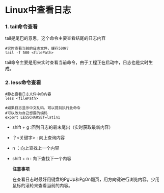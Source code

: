 # Linux中查看日志

### 1. tail命令查看

tail是尾巴的意思，这个命令主要查看结尾的日志内容

```shell
#实时查看当前的日志文件，缓存500行
tail -f 500 <filePath>
```

tail命令主要是用来实时查看当前命令，由于工程正在启动中，日志也是实时生成。

### 2. less命令查看

```shell
#静态查看日志文件中的内容
less <filePath>

#如果日志显示中文乱码，可以提前执行此命令
#可以改为自己想要的编码
export LESSCHARSET=latin1
```

- shift + g :回到日志的最末尾出（实时获取最新内容）

- ？<关键字> : 向上查询内容

- n ：向上查找上一个内容

- shift + n : 向下查找下一个内容

  **注意事项**

  在查看日志时最好用键盘的PgUp和PgOn翻页，用方向键进行浏览内容。少用鼠标的滚轮来查看当前的内容。